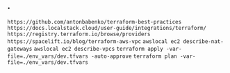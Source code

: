 ## .

`https://github.com/antonbabenko/terraform-best-practices`
`https://docs.localstack.cloud/user-guide/integrations/terraform/`
`https://registry.terraform.io/browse/providers`
`https://spacelift.io/blog/terraform-aws-vpc`
`awslocal ec2 describe-nat-gateways`
`awslocal ec2 describe-vpcs`
`terraform apply -var-file=./env_vars/dev.tfvars -auto-approve`
`terraform plan -var-file=./env_vars/dev.tfvars`
